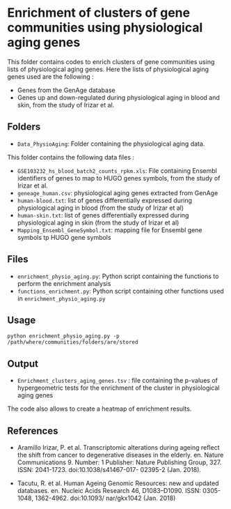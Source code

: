 # Enrichment of clusters of gene communities using physiological aging genes

This folder contains codes to enrich clusters of gene communities using lists of physiological aging genes. Here the lists of physiological aging genes used are the following : 

* Genes from the GenAge database
* Genes up and down-regulated during physiological aging in blood and skin, from the study of Irizar et al.

## Folders

* ```Data_PhysioAging```: Folder containing the physiological aging data.

This folder contains the following data files : 

* ```GSE103232_hs_blood_batch2_counts_rpkm.xls```: File containing Ensembl identifiers of genes to map to HUGO genes symbols, from the study of Irizar et al. 
* ```geneage_human.csv```: physiological aging genes extracted from GenAge
* ```human-blood.txt```: list of genes differentially expressed during physiological aging in blood (from the study of Irizar et al)
* ```human-skin.txt```: list of genes differentially expressed during physiological aging in skin (from the study of Irizar et al)
* ```Mapping_Ensembl_GeneSymbol.txt```: mapping file for Ensembl gene symbols tp HUGO gene symbols

## Files

* ```enrichment_physio_aging.py```: Python script containing the functions to perform the enrichment analysis
* ```functions_enrichment.py```: Python script containing other functions used in ```enrichment_physio_aging.py```

## Usage

```python enrichment_physio_aging.py -p /path/where/communities/folders/are/stored```

## Output

* ```Enrichment_clusters_aging_genes.tsv``` : file containing the p-values of hypergeometric tests for the enrichment of the cluster in physiological aging genes

The code also allows to create a heatmap of enrichment results. 

## References

* Aramillo Irizar, P. et al. Transcriptomic alterations during ageing reflect the shift from cancer to degenerative diseases in the elderly. en. Nature Communications 9. Number: 1 Publisher: Nature Publishing Group, 327. ISSN: 2041-1723. doi:10.1038/s41467-017-
02395-2 (Jan. 2018).

* Tacutu, R. et al. Human Ageing Genomic Resources: new and updated databases. en.
Nucleic Acids Research 46, D1083–D1090. ISSN: 0305-1048, 1362-4962. doi:10.1093/
nar/gkx1042 (Jan. 2018)